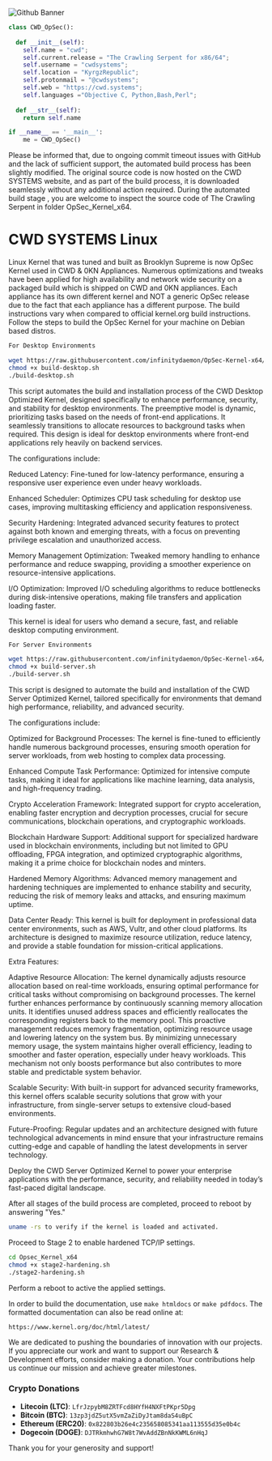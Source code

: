 ![Github Banner](https://cwd.systems/img/banner.png)

```python
class CWD_OpSec():
    
  def __init__(self):
    self.name = "cwd";
    self.current.release = "The Crawling Serpent for x86/64";
    self.username = "cwdsystems";
    self.location = "KyrgzRepublic";
    self.protonmail = "@cwdsystems";
    self.web = "https://cwd.systems";
    self.languages ="Objective C, Python,Bash,Perl";
  
  def __str__(self):
    return self.name

if __name__ == '__main__':
    me = CWD_OpSec()
```
Please be informed that, due to ongoing commit timeout issues with GitHub and the lack of sufficient support, the automated build process has been slightly modified. The original source code is now hosted on the CWD SYSTEMS website, and as part of the build process, it is downloaded seamlessly without any additional action required. During the automated build stage , you are welcome to inspect the source code of The Crawling Serpent in folder OpSec_Kernel_x64.

CWD SYSTEMS Linux
=================

Linux Kernel that was tuned and built as Brooklyn Supreme is now OpSec Kernel used in CWD & 0KN Appliances. Numerous optimizations and tweaks have been applied for high availability and network wide security on a packaged build which is shipped on CWD and 0KN appliances. Each appliance has its own different kernel and NOT a generic OpSec release due to the fact that each appliance has a different purpose. The build instructions vary when compared to official kernel.org build instructions. Follow the steps to build the OpSec Kernel for your machine on Debian based distros.

```bash
For Desktop Environments

wget https://raw.githubusercontent.com/infinitydaemon/OpSec-Kernel-x64/main/build-desktop.sh
chmod +x build-desktop.sh
./build-desktop.sh
```
This script automates the build and installation process of the CWD Desktop Optimized Kernel, designed
specifically to enhance performance, security, and stability for desktop environments. The preemptive 
model is dynamic, prioritizing tasks based on the needs of front-end applications. It seamlessly 
transitions to allocate resources to background tasks when required. This design is ideal for desktop 
environments where front-end applications rely heavily on backend services.

The configurations include:

Reduced Latency: Fine-tuned for low-latency performance, ensuring a responsive user
experience even under heavy workloads.

Enhanced Scheduler: Optimizes CPU task scheduling for desktop use cases, improving
multitasking efficiency and application responsiveness.

Security Hardening: Integrated advanced security features to protect against both
known and emerging threats, with a focus on preventing privilege escalation and unauthorized access.

Memory Management Optimization: Tweaked memory handling to enhance performance and reduce
swapping, providing a smoother experience on resource-intensive applications.

I/O Optimization: Improved I/O scheduling algorithms to reduce bottlenecks during disk-intensive
operations, making file transfers and application loading faster.

This kernel is ideal for users who demand a secure, fast, and reliable desktop computing environment.
```bash
For Server Environments

wget https://raw.githubusercontent.com/infinitydaemon/OpSec-Kernel-x64/main/build-server.sh
chmod +x build-server.sh
./build-server.sh
```
This script is designed to automate the build and installation of the CWD Server Optimized Kernel, tailored
specifically for environments that demand high performance, reliability, and advanced security.

The configurations include:

Optimized for Background Processes: The kernel is fine-tuned to efficiently handle numerous background 
processes, ensuring smooth operation for server workloads, from web hosting to complex data processing.

Enhanced Compute Task Performance: Optimized for intensive compute tasks, making it ideal for applications 
like machine learning, data analysis, and high-frequency trading.

Crypto Acceleration Framework: Integrated support for crypto acceleration, enabling faster encryption and 
decryption processes, crucial for secure communications, blockchain operations, and cryptographic workloads.

Blockchain Hardware Support: Additional support for specialized hardware used in blockchain environments, 
including but not limited to GPU offloading, FPGA integration, and optimized cryptographic algorithms, 
making it a prime choice for blockchain nodes and minters.

Hardened Memory Algorithms: Advanced memory management and hardening techniques are implemented to enhance 
stability and security, reducing the risk of memory leaks and attacks, and ensuring maximum uptime.

Data Center Ready: This kernel is built for deployment in professional data center environments, such as AWS,
Vultr, and other cloud platforms. Its architecture is designed to maximize resource utilization, reduce latency, 
and provide a stable foundation for mission-critical applications.

Extra Features:

Adaptive Resource Allocation: The kernel dynamically adjusts resource allocation based on real-time workloads, 
ensuring optimal performance for critical tasks without compromising on background processes. The kernel further
enhances performance by continuously scanning memory allocation units. It identifies unused address spaces and 
efficiently reallocates the corresponding registers back to the memory pool. This proactive management reduces 
memory fragmentation, optimizing resource usage and lowering latency on the system bus. By minimizing unnecessary 
memory usage, the system maintains higher overall efficiency, leading to smoother and faster operation, especially 
under heavy workloads. This mechanism not only boosts performance but also contributes to more stable and 
predictable system behavior.

Scalable Security: With built-in support for advanced security frameworks, this kernel offers scalable security 
solutions that grow with your infrastructure, from single-server setups to extensive cloud-based environments.

Future-Proofing: Regular updates and an architecture designed with future technological advancements in mind 
ensure that your infrastructure remains cutting-edge and capable of handling the latest developments in server 
technology.

Deploy the CWD Server Optimized Kernel to power your enterprise applications with the performance, security, and reliability needed in today’s fast-paced digital landscape.

After all stages of the build process are completed, proceed to reboot by answering "Yes."

```bash
uname -rs to verify if the kernel is loaded and activated.
```
Proceed to Stage 2 to enable hardened TCP/IP settings.

```bash
cd Opsec_Kernel_x64
chmod +x stage2-hardening.sh
./stage2-hardening.sh
```
Perform a reboot to active the applied settings.

In order to build the documentation, use ``make htmldocs`` or
``make pdfdocs``.  The formatted documentation can also be read online at:

    https://www.kernel.org/doc/html/latest/

We are dedicated to pushing the boundaries of innovation with our projects. If you appreciate our work and want to support our Research & Development efforts, consider making a donation. Your contributions help us continue our mission and achieve greater milestones.  

### Crypto Donations

- **Litecoin (LTC)**: `LfrJzpybM8ZRTFcd8HYfH4NXFtPKpr5Dpg`  
- **Bitcoin (BTC)**: `13zp3jdZ5utX5vmZaZiDyJtam8daS4uBpC`  
- **Ethereum (ERC20)**: `0x822803b26e4c235658085341aa113555d35e0b4c`  
- **Dogecoin (DOGE)**: `DJTRkmhwhG7W8t7WvAddZBnNkKWML6nHqJ`  

Thank you for your generosity and support!
